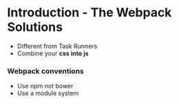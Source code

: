 # Introduction - The Webpack Solutions

- Different from Task Runners
- Combine your **css into js**

### Webpack conventions

- Use npm not bower
- Use a module system